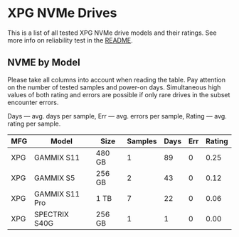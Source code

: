 XPG NVMe Drives
===============

This is a list of all tested XPG NVMe drive models and their ratings. See more
info on reliability test in the [README](https://github.com/linuxhw/SMART).

NVME by Model
------------

Please take all columns into account when reading the table. Pay attention on the
number of tested samples and power-on days. Simultaneous high values of both rating
and errors are possible if only rare drives in the subset encounter errors.

Days   — avg. days per sample,
Err    — avg. errors per sample,
Rating — avg. rating per sample.

| MFG       | Model              | Size   | Samples | Days  | Err   | Rating |
|-----------|--------------------|--------|---------|-------|-------|--------|
| XPG       | GAMMIX S11         | 480 GB | 1       | 89    | 0     | 0.25   |
| XPG       | GAMMIX S5          | 256 GB | 2       | 43    | 0     | 0.12   |
| XPG       | GAMMIX S11 Pro     | 1 TB   | 7       | 22    | 0     | 0.06   |
| XPG       | SPECTRIX S40G      | 256 GB | 1       | 1     | 0     | 0.00   |
